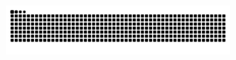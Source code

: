 <picture>
  <source media="(prefers-color-scheme: dark)" srcset="https://github.com/HuyLN38/HuyLN38/blob/output/github-contribution-grid-snake-dark.svg" />
  <source media="(prefers-color-scheme: light)" srcset="https://github.com/HuyLN38/HuyLN38/blob/output/github-contribution-grid-snake.svg" />
  <img alt="github-snake" src="https://github.com/HuyLN38/HuyLN38/blob/output/github-contribution-grid-snake.svg"/>
</picture>
